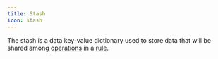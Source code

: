 ```yaml
---
title: Stash
icon: stash
---
```


The stash is a data key-value dictionary used to store data that will be shared
among [operations](concepts/operation) in a [rule](concepts/rule).
